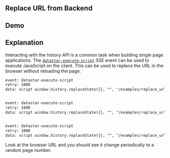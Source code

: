 ## Replace URL from Backend

## Demo

<div
    data-on-load="@get('/examples/replace_url_from_backend/updates')"
></div>

## Explanation

Interacting with the history API is a common task when building single page applications. The [`datastar-execute-script`](/reference/sse_events#datastar-execute-script) SSE event can be used to execute JavaScript on the client. This can be used to replace the URL in the browser without reloading the page.

```html
event: datastar-execute-script
retry: 1000
data: script window.history.replaceState({}, "", "/examples/replace_url_from_backend/updates?page=89")


event: datastar-execute-script
retry: 1000
data: script window.history.replaceState({}, "", "/examples/replace_url_from_backend/updates?page=39")


event: datastar-execute-script
retry: 1000
data: script window.history.replaceState({}, "", "/examples/replace_url_from_backend/updates?page=7")
```


Look at the browser URL and you should see it change periodically to a random page number.
